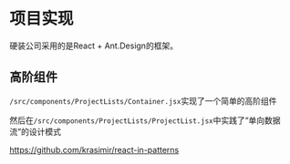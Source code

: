 # 项目实现

硬装公司采用的是React + Ant.Design的框架。

## 高阶组件

``/src/components/ProjectLists/Container.jsx``实现了一个简单的高阶组件

然后在``/src/components/ProjectLists/ProjectList.jsx``中实践了“单向数据流”的设计模式

https://github.com/krasimir/react-in-patterns
